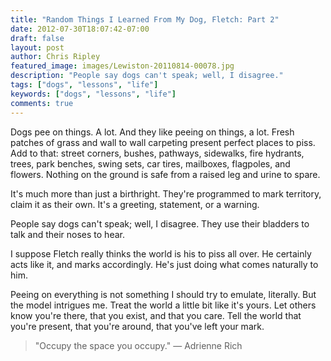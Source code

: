 ```yaml
---
title: "Random Things I Learned From My Dog, Fletch: Part 2"
date: 2012-07-30T18:07:42-07:00
draft: false
layout: post
author: Chris Ripley
featured_image: images/Lewiston-20110814-00078.jpg
description: "People say dogs can't speak; well, I disagree."
tags: ["dogs", "lessons", "life"]
keywords: ["dogs", "lessons", "life"]
comments: true
---
```

Dogs pee on things. A lot. And they like peeing on things, a lot. Fresh patches of grass and wall to wall carpeting present perfect places to piss. Add to that: street corners, bushes, pathways, sidewalks, fire hydrants, trees, park benches, swing sets, car tires, mailboxes, flagpoles, and flowers. Nothing on the ground is safe from a raised leg and urine to spare.

It's much more than just a birthright. They're programmed to mark territory, claim it as their own. It's a greeting, statement, or a warning.

People say dogs can't speak; well, I disagree. They use their bladders to talk and their noses to hear.

I suppose Fletch really thinks the world is his to piss all over. He certainly acts like it, and marks accordingly. He's just doing what comes naturally to him.

Peeing on everything is not something I should try to emulate, literally. But the model intrigues me. Treat the world a little bit like it's yours. Let others know you're there, that you exist, and that you care. Tell the world that you're present, that you're around, that you've left your mark.

>"Occupy the space you occupy." — Adrienne Rich

